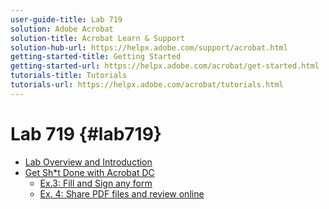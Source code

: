 ```yaml
---
user-guide-title: Lab 719
solution: Adobe Acrobat
solution-title: Acrobat Learn & Support
solution-hub-url: https://helpx.adobe.com/support/acrobat.html
getting-started-title: Getting Started
getting-started-url: https://helpx.adobe.com/acrobat/get-started.html
tutorials-title: Tutorials
tutorials-url: https://helpx.adobe.com/acrobat/tutorials.html
---
```


# Lab 719 {#lab719}

+ [Lab Overview and Introduction](overview.md)
+ [Get Sh*t Done with Acrobat DC](gsd.md)
  + [Ex.3: Fill and Sign any form](fillsign.md)
   + [Ex. 4: Share PDF files and review online](review.md)




